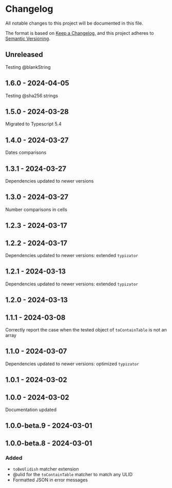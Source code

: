 # Changelog
All notable changes to this project will be documented in this file.

The format is based on [Keep a Changelog](https://keepachangelog.com/en/1.0.0/),
and this project adheres to [Semantic Versioning](https://semver.org/spec/v2.0.0.html).

## Unreleased
Testing @blankString

## 1.6.0 - 2024-04-05
Testing @sha256 strings

## 1.5.0 - 2024-03-28
Migrated to Typescript 5.4

## 1.4.0 - 2024-03-27
Dates comparisons

## 1.3.1 - 2024-03-27
Dependencies updated to newer versions

## 1.3.0 - 2024-03-27
Number comparisons in cells

## 1.2.3 - 2024-03-17

## 1.2.2 - 2024-03-17
Dependencies updated to newer versions: extended `typizator`

## 1.2.1 - 2024-03-13
Dependencies updated to newer versions: extended `typizator`

## 1.2.0 - 2024-03-13

## 1.1.1 - 2024-03-08
Correctly report the case when the tested object of `toContainTable` is not an array

## 1.1.0 - 2024-03-07
Dependencies updated to newer versions: optimized `typizator`

## 1.0.1 - 2024-03-02

## 1.0.0 - 2024-03-02
Documentation updated

## 1.0.0-beta.9 - 2024-03-01

## 1.0.0-beta.8 - 2024-03-01
### Added
- `toBeUlidish` matcher extension
- @ulid for the `toContainTable` matcher to match any ULID
- Formatted JSON in error messages
